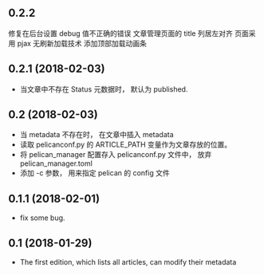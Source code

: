 ## 0.2.2
修复在后台设置 debug 值不正确的错误
文章管理页面的 title 列居左对齐
页面采用 pjax 无刷新加载技术
添加顶部加载动画条

## 0.2.1 (2018-02-03)
- 当文章中不存在 Status 元数据时， 默认为 published.

## 0.2 (2018-02-03)
- 当 metadata 不存在时， 在文章中插入 metadata
- 读取 pelicanconf.py 的 ARTICLE_PATH 变量作为文章存放的位置。
- 将 pelican_manager 配置存入 pelicanconf.py 文件中， 放弃 pelican_manager.toml
- 添加 -c 参数， 用来指定 pelican 的 config 文件

## 0.1.1 (2018-02-01)
- fix some bug.

## 0.1 (2018-01-29)
- The first edition, which lists all articles, can modify their metadata

